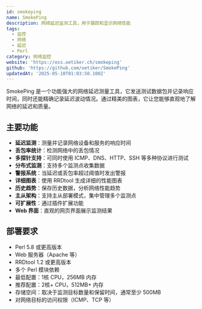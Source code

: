 ```yaml
---
id: smokeping
name: SmokePing
description: 网络延迟监测工具，用于跟踪和显示网络性能
tags:
  - 监控
  - 网络
  - 延迟
  - Perl
category: 网络监控
website: 'https://oss.oetiker.ch/smokeping'
github: 'https://github.com/oetiker/SmokePing'
updatedAt: '2025-05-10T01:03:50.100Z'
---
```


SmokePing 是一个功能强大的网络延迟测量工具，它发送测试数据包并记录响应时间，同时还能精确记录延迟波动情况。通过精美的图表，它让您能够直观地了解网络的延迟和质量。

## 主要功能

- **延迟监测**：测量并记录网络设备和服务的响应时间
- **丢包率统计**：检测网络中的丢包情况
- **多探针支持**：可同时使用 ICMP、DNS、HTTP、SSH 等多种协议进行测试
- **分布式监测**：支持多个监测点收集数据
- **警报系统**：当延迟或丢包率超过阈值时发出警报
- **详细图表**：使用 RRDtool 生成详细的性能图表
- **历史趋势**：保存历史数据，分析网络性能趋势
- **主从架构**：支持主从部署模式，集中管理多个监测点
- **可扩展性**：通过插件扩展功能
- **Web 界面**：直观的网页界面展示监测结果

## 部署要求

- Perl 5.8 或更高版本
- Web 服务器（Apache 等）
- RRDtool 1.2 或更高版本
- 多个 Perl 模块依赖
- 最低配置：1核 CPU，256MB 内存
- 推荐配置：2核+ CPU，512MB+ 内存
- 存储空间：取决于监测目标数量和保留时间，通常至少 500MB
- 对网络目标的访问权限（ICMP、TCP 等） 
